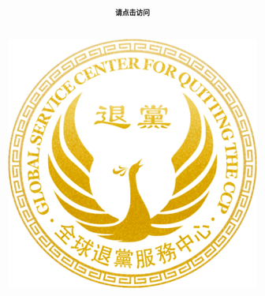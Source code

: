 <p align="center"><b>请点击访问</b></p>
</br>
<div style="width:100%;"><p align="center"><a href="https://www.td1992.site/"><img src="https://github.com/JohnChen201502/TD/blob/main/td-logo.png?raw=true"/></a></p></div>




